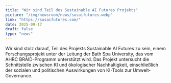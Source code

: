 ```yaml
---
title: "Wir sind Teil des Sustainable AI Futures Projekts"
picture: "/img/newsroom/news/susaifutures.webp"
link: "https://susaifutures.com/"
date: 2025-09-17
draft: false
type: "news"
---
```


Wir sind stolz darauf, Teil des Projekts Sustainable AI Futures zu sein, einem Forschungsprojekt unter der Leitung der Bath Spa University, das vom AHRC BRAID-Programm unterstützt wird. Das Projekt untersucht die Schnittstelle zwischen KI und ökologischer Nachhaltigkeit, einschließlich der sozialen und politischen Auswirkungen von KI-Tools zur Umwelt-Governance.

